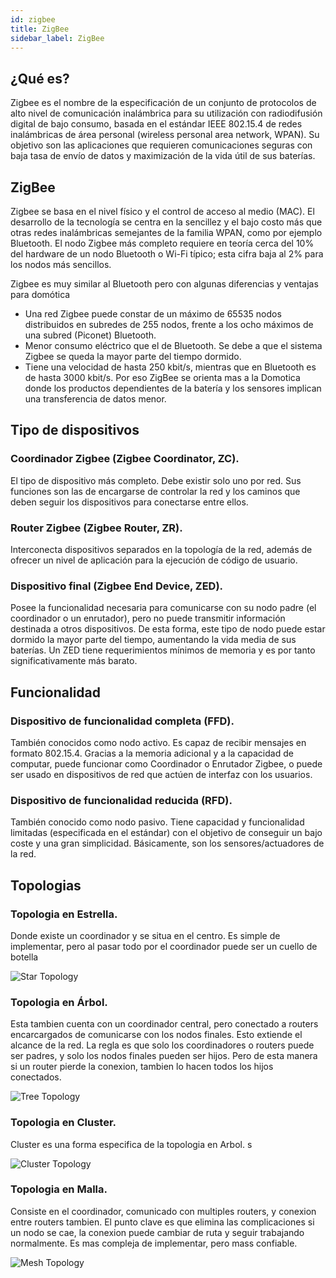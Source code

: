 ```yaml
---
id: zigbee
title: ZigBee
sidebar_label: ZigBee
---
```


## ¿Qué es?
  Zigbee es el nombre de la especificación de un conjunto de protocolos de alto nivel de comunicación inalámbrica para su utilización con radiodifusión digital de bajo consumo, basada en el estándar IEEE 802.15.4 de redes inalámbricas de área personal (wireless personal area network, WPAN). Su objetivo son las aplicaciones que requieren comunicaciones seguras con baja tasa de envío de datos y maximización de la vida útil de sus baterías.

## ZigBee
  Zigbee se basa en el nivel físico y el control de acceso al medio (MAC).
  El desarrollo de la tecnología se centra en la sencillez y el bajo costo más que otras redes inalámbricas semejantes de la familia WPAN, como por ejemplo Bluetooth. El nodo Zigbee más completo requiere en teoría cerca del 10% del hardware de un nodo Bluetooth o Wi-Fi típico; esta cifra baja al 2% para los nodos más sencillos.

  Zigbee es muy similar al Bluetooth pero con algunas diferencias y ventajas para domótica
  
  - Una red Zigbee puede constar de un máximo de 65535 nodos distribuidos en subredes de 255 nodos, frente a los ocho máximos de una subred (Piconet) Bluetooth.
  - Menor consumo eléctrico que el de Bluetooth. Se debe a que el sistema Zigbee se queda la mayor parte del tiempo dormido.
  - Tiene una velocidad de hasta 250 kbit/s, mientras que en Bluetooth es de hasta 3000 kbit/s. Por eso ZigBee se orienta mas a la Domotica donde los productos dependientes de la batería y los sensores implican una transferencia de datos menor.


## Tipo de dispositivos
### Coordinador Zigbee (Zigbee Coordinator, ZC).
   El tipo de dispositivo más completo. Debe existir solo uno por red. Sus funciones son las de encargarse de controlar la red y los caminos que deben seguir los dispositivos para conectarse entre ellos.

### Router Zigbee (Zigbee Router, ZR).
  Interconecta dispositivos separados en la topología de la red, además de ofrecer un nivel de aplicación para la ejecución de código de usuario.

### Dispositivo final (Zigbee End Device, ZED).
  Posee la funcionalidad necesaria para comunicarse con su nodo padre (el coordinador o un enrutador), pero no puede transmitir información destinada a otros dispositivos. De esta forma, este tipo de nodo puede estar dormido la mayor parte del tiempo, aumentando la vida media de sus baterías. Un ZED tiene requerimientos mínimos de memoria y es por tanto significativamente más barato.

## Funcionalidad
### Dispositivo de funcionalidad completa (FFD).
  También conocidos como nodo activo. Es capaz de recibir mensajes en formato 802.15.4. Gracias a la memoria adicional y a la capacidad de computar, puede funcionar como Coordinador o Enrutador Zigbee, o puede ser usado en dispositivos de red que actúen de interfaz con los usuarios.

### Dispositivo de funcionalidad reducida (RFD). 
  También conocido como nodo pasivo. Tiene capacidad y funcionalidad limitadas (especificada en el estándar) con el objetivo de conseguir un bajo coste y una gran simplicidad. Básicamente, son los sensores/actuadores de la red.

## Topologias
### Topologia en Estrella.
  Donde existe un coordinador y se situa en el centro. Es simple de implementar, pero al pasar todo por el coordinador puede ser un cuello de botella

  ![Star Topology](/img/star-topology.jpg)

### Topologia en Árbol.
  Esta tambien cuenta con un coordinador central, pero conectado a routers encarcargados de comunicarse con los nodos finales. Esto extiende el alcance de la red. La regla es que solo los coordinadores o routers puede ser padres, y solo los nodos finales pueden ser hijos. Pero de esta manera si un router pierde la conexion, tambien lo hacen todos los hijos conectados.

  ![Tree Topology](/img/tree-topology.jpg)

### Topologia en Cluster.
  Cluster es una forma especifica de la topologia en Arbol.
  s

  ![Cluster Topology](/img/cluster-topology.jpg)


### Topologia en Malla.
  Consiste en el coordinador, comunicado con multiples routers, y conexion entre routers tambien. El punto clave es que elimina las complicaciones si un nodo se cae, la conexion puede cambiar de ruta y seguir trabajando normalmente. Es mas compleja de implementar, pero mass confiable.

![Mesh Topology](/img/mesh-topology.jpg)

